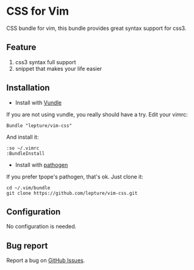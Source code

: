 # CSS for Vim

CSS bundle for vim, this bundle provides great syntax support for css3.


## Feature

1. css3 syntax full support
2. snippet that makes your life easier

## Installation

- Install with [Vundle](https://github.com/gmarik/vundle)

If you are not using vundle, you really should have a try.
Edit your vimrc:

    Bundle "lepture/vim-css"

And install it:

    :so ~/.vimrc
    :BundleInstall


- Install with [pathogen](https://github.com/tpope/vim-pathogen)

If you prefer tpope's pathogen, that's ok. Just clone it:

    cd ~/.vim/bundle
    git clone https://github.com/lepture/vim-css.git

## Configuration

No configuration is needed.


## Bug report

Report a bug on [GitHub Issues](https://github.com/lepture/vim-css/issues).

